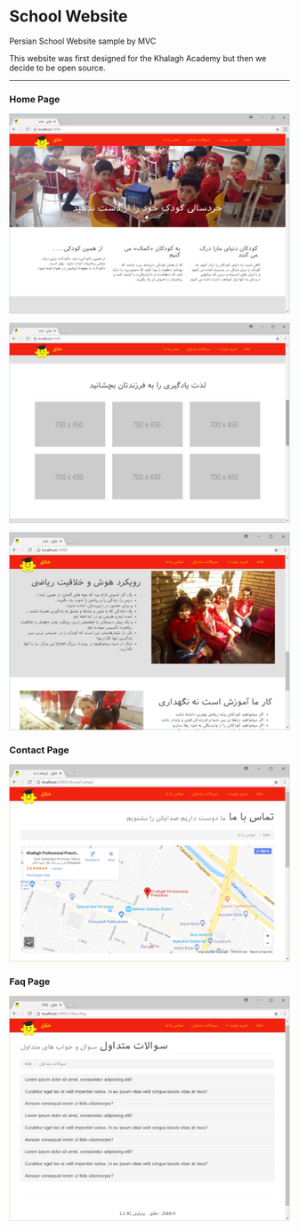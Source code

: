 # School Website
Persian School Website sample by MVC

This website was first designed for the Khalagh Academy but then we decide to be open source.

---------------------------

### Home Page
![home1](https://github.com/Behzadkhosravifar/School-Website/raw/master/img/home1.png)

![home2](https://github.com/Behzadkhosravifar/School-Website/raw/master/img/home2.png)

![home3](https://github.com/Behzadkhosravifar/School-Website/raw/master/img/home3.png)


### Contact Page
![contact](https://github.com/Behzadkhosravifar/School-Website/raw/master/img/contact%20us.png)


### Faq Page
![faq](https://github.com/Behzadkhosravifar/School-Website/raw/master/img/faq.png)
